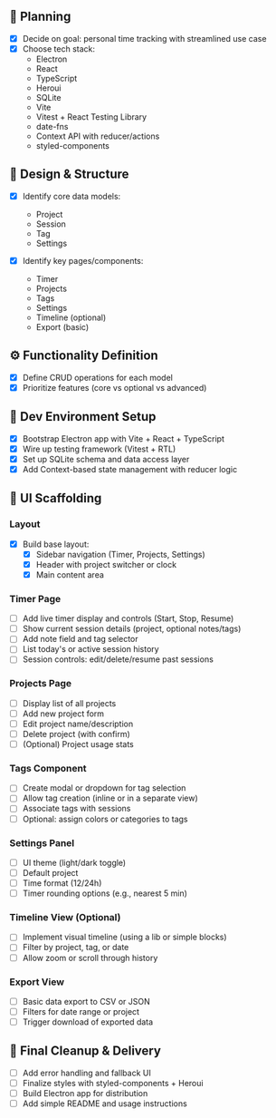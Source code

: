 ## 🧠 Planning

- [x] Decide on goal: personal time tracking with streamlined use case
- [x] Choose tech stack:
  - Electron
  - React
  - TypeScript
  - Heroui
  - SQLite
  - Vite
  - Vitest + React Testing Library
  - date-fns
  - Context API with reducer/actions
  - styled-components

## 📐 Design & Structure

- [x] Identify core data models:

  - Project
  - Session
  - Tag
  - Settings

- [x] Identify key pages/components:
  - Timer
  - Projects
  - Tags
  - Settings
  - Timeline (optional)
  - Export (basic)

## ⚙️ Functionality Definition

- [x] Define CRUD operations for each model
- [x] Prioritize features (core vs optional vs advanced)

## 🧪 Dev Environment Setup

- [x] Bootstrap Electron app with Vite + React + TypeScript
- [x] Wire up testing framework (Vitest + RTL)
- [x] Set up SQLite schema and data access layer
- [x] Add Context-based state management with reducer logic

## 🧰 UI Scaffolding

### Layout

- [x] Build base layout:
  - [x] Sidebar navigation (Timer, Projects, Settings)
  - [x] Header with project switcher or clock
  - [x] Main content area

### Timer Page

- [ ] Add live timer display and controls (Start, Stop, Resume)
- [ ] Show current session details (project, optional notes/tags)
- [ ] Add note field and tag selector
- [ ] List today's or active session history
- [ ] Session controls: edit/delete/resume past sessions

### Projects Page

- [ ] Display list of all projects
- [ ] Add new project form
- [ ] Edit project name/description
- [ ] Delete project (with confirm)
- [ ] (Optional) Project usage stats

### Tags Component

- [ ] Create modal or dropdown for tag selection
- [ ] Allow tag creation (inline or in a separate view)
- [ ] Associate tags with sessions
- [ ] Optional: assign colors or categories to tags

### Settings Panel

- [ ] UI theme (light/dark toggle)
- [ ] Default project
- [ ] Time format (12/24h)
- [ ] Timer rounding options (e.g., nearest 5 min)

### Timeline View (Optional)

- [ ] Implement visual timeline (using a lib or simple blocks)
- [ ] Filter by project, tag, or date
- [ ] Allow zoom or scroll through history

### Export View

- [ ] Basic data export to CSV or JSON
- [ ] Filters for date range or project
- [ ] Trigger download of exported data

## 🧼 Final Cleanup & Delivery

- [ ] Add error handling and fallback UI
- [ ] Finalize styles with styled-components + Heroui
- [ ] Build Electron app for distribution
- [ ] Add simple README and usage instructions
